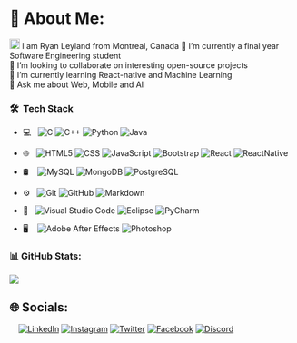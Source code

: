# 💫 About Me:
<img src ="https://s3.amazonaws.com/pix.iemoji.com/images/emoji/apple/ios-12/256/boy-light-skin-tone.png" height= 18px width = 18px> I am Ryan Leyland from Montreal, Canada
🔭 I’m currently a final year Software Engineering student<br>👯 I’m looking to collaborate on interesting open-source projects<br>🌱 I’m currently learning React-native and Machine Learning<br>💬 Ask me about Web, Mobile and AI


<h3> 🛠 &nbsp;Tech Stack</h3>

- 💻 &nbsp;  ![C](https://img.shields.io/badge/-C-333333?style=flat&logo=c) ![C++](https://img.shields.io/badge/-C++-333333?style=flat&logo=cplusplus) ![Python](https://img.shields.io/badge/-Python-333333?style=flat&logo=python) ![Java](https://img.shields.io/badge/-Java-333333?style=flat&logo=oracle&logoColor=007396)

- 🌐 &nbsp;  ![HTML5](https://img.shields.io/badge/-HTML5-333333?style=flat&logo=HTML5) ![CSS](https://img.shields.io/badge/-CSS-333333?style=flat&logo=CSS3&logoColor=1572B6) ![JavaScript](https://img.shields.io/badge/-JavaScript-333333?style=flat&logo=javascript) ![Bootstrap](https://img.shields.io/badge/-Bootstrap-333333?style=flat&logo=bootstrap&logoColor=563D7C) ![React](https://img.shields.io/badge/-React-333333?style=flat&logo=react) ![ReactNative](https://img.shields.io/badge/-React%20native-333333?style=flat&logo=react)

- 🛢 &nbsp;&nbsp; ![MySQL](https://img.shields.io/badge/-MySQL-333333?style=flat&logo=mysql)  ![MongoDB](https://img.shields.io/badge/-MongoDB-333333?style=flat&logo=mongodb) ![PostgreSQL](https://img.shields.io/badge/-PostgreSQL-333333?style=flat&logo=postgresql)

- ⚙️ &nbsp;  ![Git](https://img.shields.io/badge/-Git-333333?style=flat&logo=git)  ![GitHub](https://img.shields.io/badge/-GitHub-333333?style=flat&logo=github)  ![Markdown](https://img.shields.io/badge/-Markdown-333333?style=flat&logo=markdown)

- 🔧 &nbsp;  ![Visual Studio Code](https://img.shields.io/badge/-Visual%20Studio%20Code-333333?style=flat&logo=visual-studio-code&logoColor=007ACC)  ![Eclipse](https://img.shields.io/badge/-Eclipse-333333?style=flat&logo=eclipse-ide&logoColor=2C2255) ![PyCharm](https://img.shields.io/badge/-PyCharm-333333?style=flat&logo=pycharm&logoColor=2C2255)

- 🖥 &nbsp;&nbsp; ![Adobe After Effects](https://img.shields.io/badge/-After%20Effects-333333?style=flat&logo=adobe-after-effects) ![Photoshop](https://img.shields.io/badge/-Photoshop-333333?style=flat&logo=adobe-photoshop)

### 📊 GitHub Stats:
![](https://github-readme-stats.vercel.app/api?username=rsleyland&theme=dark&hide_border=false&include_all_commits=false&count_private=false)

## 🌐 Socials: 
 &nbsp;&nbsp;&nbsp;&nbsp;[![LinkedIn](https://img.shields.io/badge/LinkedIn-%230077B5.svg?logo=linkedin&logoColor=white)](https://linkedin.com/in/ryan-leyland-031ba6182) [![Instagram](https://img.shields.io/badge/Instagram-%23E4405F.svg?logo=instagram&logoColor=white)]() [![Twitter](https://img.shields.io/badge/Twitter-%231DA1F2.svg?logo=twitter&logoColor=white)]() [![Facebook](https://img.shields.io/badge/Facebook-%231877F2.svg?logo=facebook&logoColor=white)]() [![Discord](https://img.shields.io/badge/Discord-%237289DA.svg?logo=discord&logoColor=white)]() 